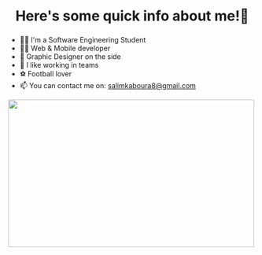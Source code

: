 <h1 align="center"> Here's some quick info about me!👋</h1>

### 
- 👨‍🎓 I'm a Software Engineering Student
- 👨‍💻 Web & Mobile developer
- 🎨 Graphic Designer on the side
- 🤝 I like working in teams
- ⚽️ Football lover
- 📫 You can contact me on: salimkaboura8@gmail.com

<img align="center" src="https://www.esoftech.com/wp-content/uploads/2020/09/how-machine-learning-has-helped-web-development-evolve-image-800x450-2.gif" width="500" height="300"/>
